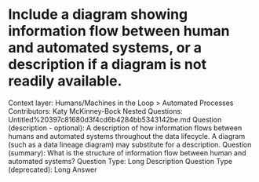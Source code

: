 # Include a diagram showing information flow between human and automated systems, or a description if a diagram is not readily available.

Context layer: Humans/Machines in the Loop > Automated Processes
Contributors: Katy McKinney-Bock
Nested Questions: Untitled%20397c81680d3f4cd6b4284bb5343142be.md
Question (description - optional): A description of how information flows between humans and automated systems throughout the data lifecycle. A diagram (such as a data lineage diagram) may substitute for a description.
Question (summary): What is the structure of information flow between human and automated systems?
Question Type: Long Description
Question Type (deprecated): Long Answer